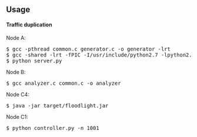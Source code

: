 ## Usage

#### Traffic duplication
Node A:
<pre>
$ gcc -pthread common.c generator.c -o generator -lrt
$ gcc -shared -lrt -fPIC -I/usr/include/python2.7 -lpython2.7 -o cutils.so cutils.c
$ python server.py
</pre>
Node B:
<pre>
$ gcc analyzer.c common.c -o analyzer
</pre>
Node C4:
<pre>
$ java -jar target/floodlight.jar
</pre>
Node C1:
<pre>
$ python controller.py -n 1001
</pre>
